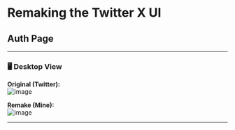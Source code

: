 # Remaking the Twitter X UI

##  Auth Page  

---

### 🖥️ Desktop View

**Original (Twitter):**  
![image](https://github.com/user-attachments/assets/5d3e03bc-4d37-4d2f-9da6-c8e66812b005)


**Remake (Mine):**  
![image](https://github.com/user-attachments/assets/4db416a0-dd19-4859-9817-e92cdcec0b47)

---
